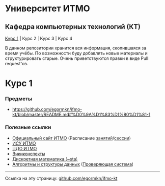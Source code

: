 # Университет ИТМО
## Кафедра компьютерных технологий (КТ)
[Курс 1](#Курс-1) | Курс 2 | Курс 3 | Курс 4

В данном репозитории хранится вся информация, скопившаяся за время учёбы. По возможности буду добавлять новые материалы и структурировать старые. Очень приветствуются правки в виде Pull request'ов.

# Курс 1
### Предметы
- []()
https://github.com/egormkn/ifmo-kt/blob/master/README.md#%D0%9A%D1%83%D1%80%D1%81-1
### Полезные ссылки
- [Официальный сайт ИТМО](http://www.ifmo.ru/) (Расписание [занятий](http://www.ifmo.ru/ru/schedule/raspisanie_zanyatiy.htm)/[сессии](http://www.ifmo.ru/ru/exam/raspisanie_sessii.htm))
- [ИСУ ИТМО](https://isu.ifmo.ru/)
- [ЦДО ИТМО](http://de.ifmo.ru/)
- [Викиконспекты](http://neerc.ifmo.ru/wiki/)
- [Дискретная математика (~sta)](http://neerc.ifmo.ru/~sta/)
- [Алгоритмы и структуры данных](http://neerc.ifmo.ru/teaching/algo/index.html) ([Проверяющая система](http://neerc.ifmo.ru/pcms2client))

---

Ссылка на эту страницу: [github.com/egormkn/ifmo-kt](https://github.com/egormkn/ifmo-kt/blob/master/README.md)

